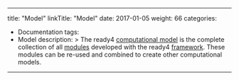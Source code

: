 
---
title: "Model"
linkTitle: "Model"
date: 2017-01-05
weight: 66
categories: 
- Documentation
tags: 
- Model
description: >
  The ready4 [computational model](/docs/getting-started/concepts/model/) is the complete collection of all [modules](/docs/getting-started/concepts/module/) developed with the ready4 [framework](/docs/framework/). These modules can be re-used and combined to create other computational models. 
---


